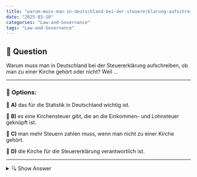 ```yaml
---
title: "warum-muss-man-in-deutschland-bei-der-steuererklarung-aufschreiben-ob-man-zu-einer-kirche-gehort-ode"
date: "2025-03-10"
categories: "Law-and-Governance"
tags: "Law-and-Governance"
---
```


## 📌 **Question**

Warum muss man in Deutschland bei der Steuererklärung aufschreiben, ob man zu einer Kirche gehört oder nicht? Weil …



---

### 📝 **Options:**

🔘 **A)** das für die Statistik in Deutschland wichtig ist.

🔘 **B)** es eine Kirchensteuer gibt, die an die Einkommen- und Lohnsteuer geknüpft ist.

🔘 **C)** man mehr Steuern zahlen muss, wenn man nicht zu einer Kirche gehört.

🔘 **D)** die Kirche für die Steuererklärung verantwortlich ist.

---

<details>
  <summary>🔍 Show Answer</summary>

  <p>
💡  <b>Correct Answer:</b>  b
  </p>
  <p>
    📖<b>Explanation:</b>
    In Deutschland spielt die Kirchensteuer eine wichtige Rolle im Steuersystem. Mitglieder bestimmter Religionsgemeinschaften, wie der katholischen oder evangelischen Kirche, zahlen zusätzlich zur Einkommen- und Lohnsteuer eine Kirchensteuer. Diese Steuer wird direkt vom Staat eingezogen und an die jeweilige Kirche weitergeleitet. Deshalb müssen Steuerpflichtige bei der Steuererklärung angeben, ob sie einer Kirche angehören oder nicht. Diese Information ist notwendig, um die korrekte Höhe der zu zahlenden Steuern zu berechnen. Ohne diese Angabe kann die Kirchensteuer nicht korrekt ermittelt werden.
  </p>
</details>
